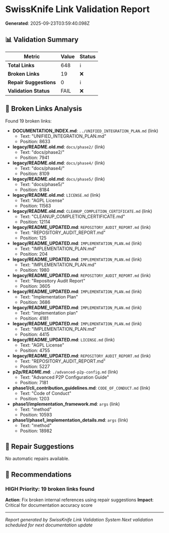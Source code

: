 # SwissKnife Link Validation Report

**Generated**: 2025-09-23T03:59:40.098Z

## 📊 Validation Summary

| Metric | Value | Status |
|--------|-------|--------|
| **Total Links** | 648 | ℹ️ |
| **Broken Links** | 19 | ❌ |
| **Repair Suggestions** | 0 | ℹ️ |
| **Validation Status** | FAIL | ❌ |

## 🔗 Broken Links Analysis

Found 19 broken links:

- **DOCUMENTATION_INDEX.md**: `../UNIFIED_INTEGRATION_PLAN.md` (link)
  - Text: "UNIFIED_INTEGRATION_PLAN.md"
  - Position: 8633
- **legacy/README.old.md**: `docs/phase2/` (link)
  - Text: "docs/phase2/"
  - Position: 7941
- **legacy/README.old.md**: `docs/phase4/` (link)
  - Text: "docs/phase4/"
  - Position: 8109
- **legacy/README.old.md**: `docs/phase5/` (link)
  - Text: "docs/phase5/"
  - Position: 8184
- **legacy/README.old.md**: `LICENSE.md` (link)
  - Text: "AGPL License"
  - Position: 11563
- **legacy/README.old.md**: `CLEANUP_COMPLETION_CERTIFICATE.md` (link)
  - Text: "CLEANUP_COMPLETION_CERTIFICATE.md"
  - Position: 12114
- **legacy/README_UPDATED.md**: `REPOSITORY_AUDIT_REPORT.md` (link)
  - Text: "REPOSITORY_AUDIT_REPORT.md"
  - Position: 125
- **legacy/README_UPDATED.md**: `IMPLEMENTATION_PLAN.md` (link)
  - Text: "IMPLEMENTATION_PLAN.md"
  - Position: 204
- **legacy/README_UPDATED.md**: `IMPLEMENTATION_PLAN.md` (link)
  - Text: "IMPLEMENTATION_PLAN.md"
  - Position: 1980
- **legacy/README_UPDATED.md**: `REPOSITORY_AUDIT_REPORT.md` (link)
  - Text: "Repository Audit Report"
  - Position: 3605
- **legacy/README_UPDATED.md**: `IMPLEMENTATION_PLAN.md` (link)
  - Text: "Implementation Plan"
  - Position: 3686
- **legacy/README_UPDATED.md**: `IMPLEMENTATION_PLAN.md` (link)
  - Text: "implementation plan"
  - Position: 4181
- **legacy/README_UPDATED.md**: `IMPLEMENTATION_PLAN.md` (link)
  - Text: "IMPLEMENTATION_PLAN.md"
  - Position: 4415
- **legacy/README_UPDATED.md**: `LICENSE.md` (link)
  - Text: "AGPL License"
  - Position: 4755
- **legacy/README_UPDATED.md**: `REPOSITORY_AUDIT_REPORT.md` (link)
  - Text: "REPOSITORY_AUDIT_REPORT.md"
  - Position: 5227
- **p2p/README.md**: `./advanced-p2p-config.md` (link)
  - Text: "Advanced P2P Configuration Guide"
  - Position: 7181
- **phase1/cli_contribution_guidelines.md**: `CODE_OF_CONDUCT.md` (link)
  - Text: "Code of Conduct"
  - Position: 1203
- **phase1/implementation_framework.md**: `args` (link)
  - Text: "method"
  - Position: 10593
- **phase1/phase1_implementation_details.md**: `args` (link)
  - Text: "method"
  - Position: 18982


## 🔧 Repair Suggestions

No automatic repairs available.

## 🎯 Recommendations

### HIGH Priority: 19 broken links found
**Action**: Fix broken internal references using repair suggestions
**Impact**: Critical for documentation accuracy score


---

*Report generated by SwissKnife Link Validation System*
*Next validation scheduled for next documentation update*